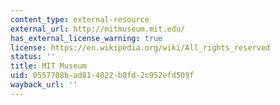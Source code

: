 ```yaml
---
content_type: external-resource
external_url: http://mitmuseum.mit.edu/
has_external_license_warning: true
license: https://en.wikipedia.org/wiki/All_rights_reserved
status: ''
title: MIT Museum
uid: 0557708b-ad81-4022-b0fd-2c952efd509f
wayback_url: ''
---
```

